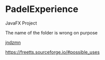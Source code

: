 # PadelExperience
JavaFX Project

The name of the folder is wrong on purpose

<a href='https://github.com/jndzmn/PaddleExperience'>jndzmn</a>

https://freetts.sourceforge.io/#possible_uses
